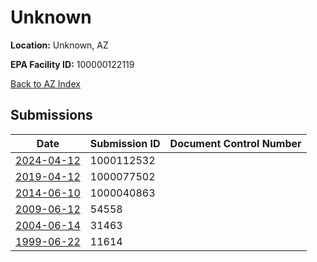 # Unknown

**Location:** Unknown, AZ

**EPA Facility ID:** 100000122119

[Back to AZ Index](../../index.md)

## Submissions

| Date | Submission ID | Document Control Number |
|------|--------------|-------------------------|
| [2024-04-12](submissions/1000112532.md) | 1000112532 |  |
| [2019-04-12](submissions/1000077502.md) | 1000077502 |  |
| [2014-06-10](submissions/1000040863.md) | 1000040863 |  |
| [2009-06-12](submissions/54558.md) | 54558 |  |
| [2004-06-14](submissions/31463.md) | 31463 |  |
| [1999-06-22](submissions/11614.md) | 11614 |  |
